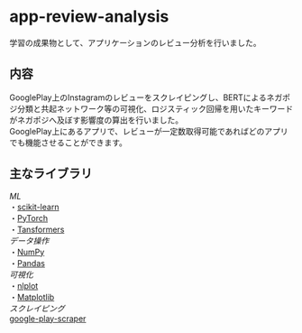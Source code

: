 # app-review-analysis
学習の成果物として、アプリケーションのレビュー分析を行いました。
## 内容
GooglePlay上のInstagramのレビューをスクレイピングし、BERTによるネガポジ分類と共起ネットワーク等の可視化、ロジスティック回帰を用いたキーワードがネガポジへ及ぼす影響度の算出を行いました。  
GooglePlay上にあるアプリで、レビューが一定数取得可能であればどのアプリでも機能させることができます。
## 主なライブラリ
_ML_  
・[scikit-learn](https://scikit-learn.org/ "scikit-learn")  
・[PyTorch](https://pytorch.org/ "PyTorch")  
・[Tansformers](https://huggingface.co/docs/transformers/index "Transfomers")  
_データ操作_  
・[NumPy](https://numpy.org/ja/ "NumPy")  
・[Pandas](https://pandas.pydata.org/ "Pandas")  
_可視化_  
・[nlplot](https://github.com/takapy0210/nlplot "nlplot")  
・[Matplotlib](https://matplotlib.org/ "Matplotlib")  
_スクレイピング_  
[google-play-scraper](https://github.com/facundoolano/google-play-scraper "google-play-scraper")  
